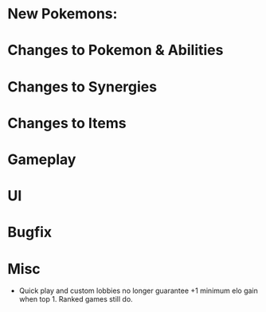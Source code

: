 # New Pokemons:

# Changes to Pokemon & Abilities

# Changes to Synergies

# Changes to Items

# Gameplay

# UI

# Bugfix

# Misc

- Quick play and custom lobbies no longer guarantee +1 minimum elo gain when top 1. Ranked games still do.
